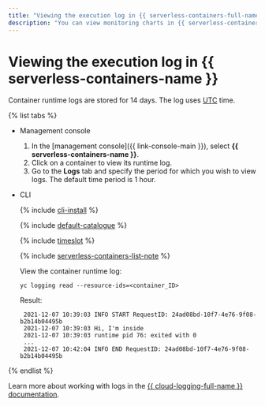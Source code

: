 ```yaml
---
title: "Viewing the execution log in {{ serverless-containers-full-name }}"
description: "You can view monitoring charts in {{ serverless-containers-full-name }} using the management console. To do this, select {{ serverless-containers-name }} and click the container whose execution log you want to view. In the window that opens, go to Logs and specify the time period. The default time period is 1 hour. Container runtime logs are stored for 14 days. Time in the log is shown in UTC."
---
```


# Viewing the execution log in {{ serverless-containers-name }}

Container runtime logs are stored for 14 days. The log uses [UTC](https://en.wikipedia.org/wiki/Coordinated_Universal_Time) time.

{% list tabs %}

- Management console

   1. In the [management console]({{ link-console-main }}), select **{{ serverless-containers-name }}**.
   1. Click on a container to view its runtime log.
   1. Go to the **Logs** tab and specify the period for which you wish to view logs. The default time period is 1 hour.

- CLI

   {% include [cli-install](../../_includes/cli-install.md) %}

   {% include [default-catalogue](../../_includes/default-catalogue.md) %}

   {% include [timeslot](../../_includes/functions/timeslot.md) %}

   {% include [serverless-containers-list-note](../../_includes/serverless-containers/container-list-note.md) %}

   View the container runtime log:

   ```
   yc logging read --resource-ids=<container_ID>
   ```
   Result:
   ```
   	2021-12-07 10:39:03 INFO START RequestID: 24ad08bd-10f7-4e76-9f08-b2b14b04495b
   	2021-12-07 10:39:03 Hi, I'm inside
   	2021-12-07 10:39:03 runtime pid 76: exited with 0
   	...
   	2021-12-07 10:42:04 INFO END RequestID: 24ad08bd-10f7-4e76-9f08-b2b14b04495b
   ```

{% endlist %}

Learn more about working with logs in the [{{ cloud-logging-full-name }} documentation](../../logging/).